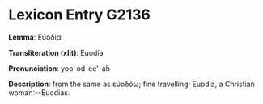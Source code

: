 # Lexicon Entry G2136

**Lemma**: Εὐοδία

**Transliteration (xlit)**: Euodía

**Pronunciation**: yoo-od-ee'-ah

**Description**:
from the same as εὐοδόω; fine travelling; Euodia, a Christian woman:--Euodias.
